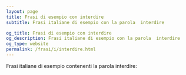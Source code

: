 ```yaml
---
layout: page
title: Frasi di esempio con interdire 
subtitle: Frasi italiane di esempio con la parola  interdire

og_title: Frasi di esempio con interdire 
og_description: Frasi italiane di esempio con la parola  interdire
og_type: website
permalink: /frasi/i/interdire.html
---
```


Frasi italiane di esempio contenenti la parola interdire:


